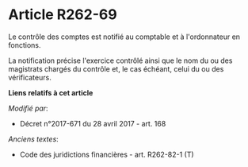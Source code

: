 # Article R262-69

Le contrôle des comptes est notifié au comptable et à l'ordonnateur en fonctions.

La notification précise l'exercice contrôlé ainsi que le nom du ou des magistrats chargés du contrôle et, le cas échéant,
celui du ou des vérificateurs.

**Liens relatifs à cet article**

_Modifié par_:

  - Décret n°2017-671 du 28 avril 2017 - art. 168

_Anciens textes_:

  - Code des juridictions financières - art. R262-82-1 (T)
